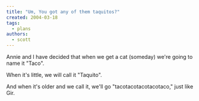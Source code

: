 ```yaml
---
title: "Um, You got any of them taquitos?"
created: 2004-03-18
tags:
  - plans
authors:
  - scott
---
```


Annie and I have decided that when we get a cat (someday) we're going to name it "Taco".

When it's little, we will call it "Taquito".

And when it's older and we call it, we'll go "tacotacotacotacotaco," just like Gir.

